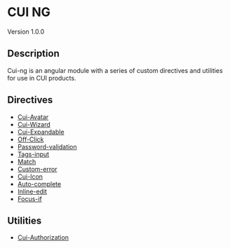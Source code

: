 # CUI NG
Version 1.0.0


## Description
Cui-ng is an angular module with a series of custom directives and utilities for use in CUI products.

## Directives

* [Cui-Avatar](https://github.com/thirdwavellc/cui-ng/tree/master/directives/cui-avatar)
* [Cui-Wizard](https://github.com/thirdwavellc/cui-ng/tree/master/directives/cui-wizard)
* [Cui-Expandable](https://github.com/thirdwavellc/cui-ng/tree/master/directives/cui-expandable)
* [Off-Click](https://github.com/thirdwavellc/cui-ng/tree/master/directives/off-click)
* [Password-validation](https://github.com/thirdwavellc/cui-ng/tree/master/directives/password-validation)
* [Tags-input](https://github.com/thirdwavellc/cui-ng/tree/master/directives/tags-input)
* [Match](https://github.com/thirdwavellc/cui-ng/tree/master/directives/match)
* [Custom-error](https://github.com/thirdwavellc/cui-ng/tree/master/directives/custom-error)
* [Cui-Icon](https://github.com/thirdwavellc/cui-ng/tree/master/directives/cui-icon)
* [Auto-complete](https://github.com/thirdwavellc/cui-ng/tree/master/directives/auto-complete)
* [Inline-edit](https://github.com/thirdwavellc/cui-ng/tree/master/directives/inline-edit)
* [Focus-if](https://github.com/thirdwavellc/cui-ng/tree/master/directives/focus-if)

## Utilities

* [Cui-Authorization](https://github.com/thirdwavellc/cui-ng/tree/master/utilities/cui-authorization)
